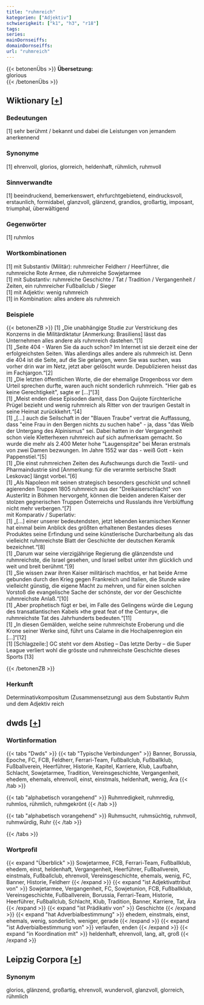 ```yaml
---
title: "ruhmreich"
kategorien: ["Adjektiv"]
schwierigkeit: ["k1", "h3", "r18"]
tags:
series:
mainDornseiffs:
domainDornseiffs:
url: "ruhmreich"
---
```


{{< betonenÜbs >}}
**Übersetzung:**  
glorious  
{{< /betonenÜbs >}}

## Wiktionary [[+](https://de.wiktionary.org/wiki/ruhmreich)]

### Bedeutungen
[1] sehr berühmt / bekannt und dabei die Leistungen von jemandem anerkennend  

### Synonyme
[1] ehrenvoll, glorios, glorreich, heldenhaft, rühmlich, ruhmvoll  

### Sinnverwandte
[1] beeindruckend, bemerkenswert, ehrfurchtgebietend, eindrucksvoll, erstaunlich, formidabel, glanzvoll, glänzend, grandios, großartig, imposant, triumphal, überwältigend  

### Gegenwörter
[1] ruhmlos  

### Wortkombinationen
[1] mit Substantiv (Militär): ruhmreicher Feldherr / Heerführer, die ruhmreiche Rote Armee, die ruhmreiche Sowjetarmee  
[1] mit Substantiv: ruhmreiche Geschichte / Tat / Tradition / Vergangenheit / Zeiten, ein ruhmreicher Fußballclub / Sieger  
[1] mit Adjektiv: wenig ruhmreich  
[1] in Kombination: alles andere als ruhmreich  

### Beispiele
{{< betonenZB >}}
[1] „Die unabhängige Studie zur Verstrickung des Konzerns in die Militärdiktatur [Anmerkung: Brasiliens] lässt das Unternehmen alles andere als ruhmreich dastehen.“[1]  
[1] „Seite 404 - Waren Sie da auch schon? Im Internet ist sie derzeit eine der erfolgreichsten Seiten. Was allerdings alles andere als ruhmreich ist. Denn die 404 ist die Seite, auf die Sie gelangen, wenn Sie was suchen, was vorher drin war im Netz, jetzt aber gelöscht wurde. Depublizieren heisst das im Fachjargon.“[2]  
[1] „Die letzten öffentlichen Worte, die der ehemalige Drogenboss vor dem Urteil sprechen durfte, waren auch nicht sonderlich ruhmreich. "Hier gab es keine Gerechtigkeit", sagte er […]“[3]  
[1] „Meist enden diese Episoden damit, dass Don Quijote fürchterliche Prügel bezieht und wenig ruhmreich als Ritter von der traurigen Gestalt in seine Heimat zurückkehrt.“[4]  
[1] „[…] auch die Seilschaft in der "Blauen Traube" vertrat die Auffassung, dass "eine Frau in den Bergen nichts zu suchen habe" - ja, dass "das Weib der Untergang des Alpinismus" sei. Dabei hatten in der Vergangenheit schon viele Kletterhexen ruhmreich auf sich aufmerksam gemacht. So wurde die mehr als 2.400 Meter hohe "Laugenspitze" bei Meran erstmals von zwei Damen bezwungen. Im Jahre 1552 war das - weiß Gott - kein Pappenstiel.“[5]  
[1] „Die einst ruhmreichen Zeiten des Aufschwungs durch die Textil- und Pharmaindustrie sind [Anmerkung: für die verarmte serbische Stadt Leskovac] längst vorbei.“[6]  
[1] „Als Napoleon mit seinen strategisch besonders geschickt und schnell agierenden Truppen 1805 ruhmreich aus der "Dreikaiserschlacht" von Austerlitz in Böhmen hervorgeht, können die beiden anderen Kaiser der stolzen gegnerischen Truppen Österreichs und Russlands ihre Verblüffung nicht mehr verbergen.“[7]  
mit Komparativ / Superlativ:  
[1] „[…] einer unserer bedeutendsten, jetzt lebenden keramischen Kenner hat einmal beim Anblick des größten erhaltenen Bestandes dieses Produktes seine Erfindung und seine künstlerische Durcharbeitung als das vielleicht ruhmreichste Blatt der Geschichte der deutschen Keramik bezeichnet.“[8]  
[1] „Darum war seine vierzigjährige Regierung die glänzendste und ruhmreichste, die Israel gesehen, und Israel selbst unter ihm glücklich und weit und breit berühmt.“[9]  
[1] „Sie wissen zwar ihren Kaiser militärisch machtlos, er hat beide Arme gebunden durch den Krieg gegen Frankreich und Italien, die Stunde wäre vielleicht günstig, die eigene Macht zu mehren, und für einen solchen Vorstoß die evangelische Sache der schönste, der vor der Geschichte ruhmreichste Anlaß.“[10]  
[1] „Aber prophetisch fügt er bei, im Falle des Gelingens würde die Legung des transatlantischen Kabels »the great feat of the Century«, die ruhmreichste Tat des Jahrhunderts bedeuten.“[11]  
[1] „In diesen Gemälden, welche seine ruhmreichste Eroberung und die Krone seiner Werke sind, führt uns Calame in die Hochalpenregion ein […]“[12]  
[1] [Schlagzeile:] GC steht vor dem Abstieg – Das letzte Derby – die Super League verliert wohl die grösste und ruhmreichste Geschichte dieses Sports [13]  

{{< /betonenZB >}}
### Herkunft
Determinativkompositum (Zusammensetzung) aus dem Substantiv Ruhm und dem Adjektiv reich  



## dwds [[+](https://www.dwds.de/wb/ruhmreich)]

### Wortinformation
{{< tabs "Dwds" >}}
{{< tab "Typische Verbindungen" >}}
Banner, Borussia, Epoche, FC, FCB, Feldherr, Ferrari-Team, Fußballclub, Fußballklub, Fußballverein, Heerführer, Historie, Kapitel, Karriere, Klub, Laufbahn, Schlacht, Sowjetarmee, Tradition, Vereinsgeschichte, Vergangenheit, ehedem, ehemals, ehrenvoll, einst, einstmals, heldenhaft, wenig, Ära
{{< /tab >}}

{{< tab "alphabetisch vorangehend" >}}
Ruhmredigkeit, ruhmredig, ruhmlos, rühmlich, ruhmgekrönt
{{< /tab >}}

{{< tab "alphabetisch vorangehend" >}}
Ruhmsucht, ruhmsüchtig, ruhmvoll, ruhmwürdig, Ruhr
{{< /tab >}}

{{< /tabs >}}

### Wortprofil
{{< expand "Überblick" >}} Sowjetarmee, FCB, Ferrari-Team, Fußballklub, ehedem, einst, heldenhaft, Vergangenheit, Heerführer, Fußballverein, einstmals, Fußballclub, ehrenvoll, Vereinsgeschichte, ehemals, wenig, FC, Banner, Historie, Feldherr {{< /expand >}}
{{< expand "ist Adjektivattribut von" >}} Sowjetarmee, Vergangenheit, FC, Sowjetunion, FCB, Fußballklub, Vereinsgeschichte, Fußballverein, Borussia, Ferrari-Team, Historie, Heerführer, Fußballclub, Schlacht, Klub, Tradition, Banner, Karriere, Tat, Ära {{< /expand >}}
{{< expand "ist Prädikativ von" >}} Geschichte {{< /expand >}}
{{< expand "hat Adverbialbestimmung" >}} ehedem, einstmals, einst, ehemals, wenig, sonderlich, weniger, gerade {{< /expand >}}
{{< expand "ist Adverbialbestimmung von" >}} verlaufen, enden {{< /expand >}}
{{< expand "in Koordination mit" >}} heldenhaft, ehrenvoll, lang, alt, groß {{< /expand >}}

## Leipzig Corpora [[+](https://corpora.uni-leipzig.de/en/res?word=ruhmreich&corpusId=deu_newscrawl-public_2018)]


### Synonym
glorios, glänzend, großartig, ehrenvoll, wundervoll, glanzvoll, glorreich, rühmlich

